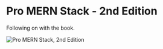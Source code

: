# Pro MERN Stack - 2nd Edition

Following on with the book.

![Pro MERN Stack, 2nd Edition](https://images.springer.com/sgw/books/medium/9781484243909.jpg)

